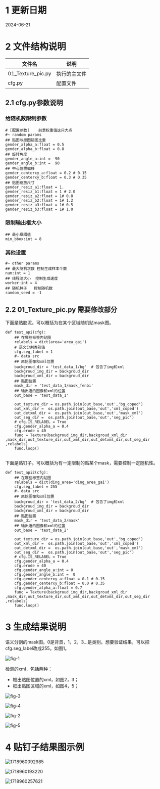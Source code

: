 # 1 更新日期

2024-06-21

# 2 文件结构说明

| 文件名            | 说明         |
| ----------------- | ------------ |
| 01_Texture_pic.py | 执行的主文件 |
| cfg.py            | 配置文件     |

## 2.1 cfg.py参数说明

### 给随机数限制参数

```python3
# [配置参数]    前景权重值这只大点
#~ random params
## 贴图与原图贴图比重
gender_alpha_a:float = 0.5
gender_alpha_b:float = 0.8
## 旋转角度
gender_angle_a:int = -90
gender_angle_b:int =  90
## 中心位置偏移
gender_centerxy_a:float = 0.2 # 0.15
gender_centerxy_b:float = 0.3 # 0.35
## 贴图缩放尺寸
gender_resiz_a1:float = 1.
gender_resiz_b1:float = 1 # 2.0
gender_resiz_a2:float = 1# 0.8
gender_resiz_b2:float = 1# 1.2
gender_resiz_a3:float = 1# 0.5
gender_resiz_b3:float = 1# 1.0

```

### 限制输出框大小

```
## 最小框阈值
min_bbox:int = 8

```

### 其他设置

```
#~ other params
## 最大随机次数 控制生成样本个数
num:int = 1
## 线程池大小  控制生成速度
worker:int = 4
## 随机种子   控制随机数
random_seed = -1 
```

## 2.2 01_Texture_pic.py 需要修改部分

下面是贴胶泥。可以概括为在某个区域随机贴mask图。

```python3
def test_api(cfg):
    ## 在哪些标签内贴图
    relabels = dict(area='area_gai')
    # 语义分割类别值
    cfg.seg_label = 1
    #~ data src
    ## 原始图像和xml位置
    backgroud_dir = 'test_data_1/bg'  # 包含了img和xml
    backgroud_img_dir = backgroud_dir
    backgroud_xml_dir = backgroud_dir
    ## 贴图位置
    mask_dir = 'test_data_1/mask_fenbi'  
    ## 输出造的图像和xml的位置
    out_base = 'test_data_1'
  
    out_texture_dir = os.path.join(out_base,'out','bg_coped') 
    out_xml_dir =  os.path.join(out_base,'out','xml_coped')
    out_detxml_dir =  os.path.join(out_base,'out','mask_xml')
    out_seg_dir =  os.path.join(out_base,'out','seg_pic') 
    # cfg.IS_RELABEL = True
    cfg.gender_alpha_a = 0.4
    cfg.erode = 40
    func = Texture(backgroud_img_dir,backgroud_xml_dir ,mask_dir,out_texture_dir,out_xml_dir,out_detxml_dir,out_seg_dir ,relabels)
    func.loop()


```

下面是贴钉子。可以概括为有一定限制的贴某个mask，需要控制一定随机性。

```python3
def test_api2(cfg):
    ## 在哪些标签内贴图
    relabels = dict(ding_area='ding_area_gai')
    cfg.seg_label = 255
    #~ data src
    ## 原始图像和xml位置
    backgroud_dir = 'test_data_2/bg'  # 包含了img和xml
    backgroud_img_dir = backgroud_dir
    backgroud_xml_dir = backgroud_dir
    ## 贴图位置
    mask_dir = 'test_data_2/mask'        
    ## 输出造的图像和xml的位置
    out_base = 'test_data_2'
  
    out_texture_dir = os.path.join(out_base,'out','bg_coped') 
    out_xml_dir =  os.path.join(out_base,'out','xml_coped')
    out_detxml_dir =  os.path.join(out_base,'out','mask_xml')
    out_seg_dir =  os.path.join(out_base,'out','seg_pic') 
    # cfg.IS_RELABEL = True
    cfg.gender_alpha_a = 0.4
    cfg.erode = 40
    cfg.gender_angle_a:int = 0
    cfg.gender_angle_b:int =  0
    cfg.gender_centerxy_a:float = 0.1 # 0.15
    cfg.gender_centerxy_b:float = 0.0 # 0.35
    cfg.gender_alpha_a:float = 0.7
    func = Texture(backgroud_img_dir,backgroud_xml_dir ,mask_dir,out_texture_dir,out_xml_dir,out_detxml_dir,out_seg_dir ,relabels)
    func.loop()

```


# 3 生成结果说明

语义分割的mask图。0是背景，1，2，3...是类别。想要验证结果，可以把cfg.seg_label改成255。如图1。

![fig-1](tmp\1.jpg)

检测的xml，包括两种：

- 框出贴图位置的xml，如图2，3；
- 框出贴图区域的xml，如图4，5；

![fig-3](tmp/3.jpg)

![fig-4](tmp/4.jpg)

![fig-2](tmp/2.jpg)

![fig-5](tmp/5.jpg)

# 4 贴钉子结果图示例

![1718960092985](tmp/1718960092985.png)

![1718960193220](tmp/1718960193220.png)

![1718960257621](tmp/1718960257621.png)